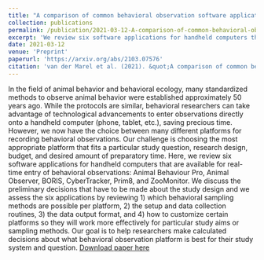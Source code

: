 ```yaml
---
title: "A comparison of common behavioral observation software applications and recommendations for use"
collection: publications
permalink: /publication/2021-03-12-A-comparison-of-common-behavioral-observation-software-applications-and-recommendations-for-use
excerpt: 'We review six software applications for handheld computers that are available for real-time entry of behavioral observations: Animal Behaviour Pro, Animal Observer, BORIS, CyberTracker, Prim8, and ZooMonitor.'
date: 2021-03-12
venue: 'Preprint'
paperurl: 'https://arxiv.org/abs/2103.07576'
citation: 'van der Marel et al. (2021). &quot;A comparison of common behavioral observation software applications and recommendations for use.&quot; <i>Current Zoology</i>. 67(1).'
---
```

In the field of animal behavior and behavioral ecology, many standardized methods to observe animal behavior were established approximately 50 years ago. While the protocols are similar, behavioral researchers can take advantage of technological advancements to enter observations directly onto a handheld computer (phone, tablet, etc.), saving precious time. However, we now have the choice between many different platforms for recording behavioral observations. Our challenge is choosing the most appropriate platform that fits a particular study question, research design, budget, and desired amount of preparatory time. Here, we review six software applications for handheld computers that are available for real-time entry of behavioral observations: Animal Behaviour Pro, Animal Observer, BORIS, CyberTracker, Prim8, and ZooMonitor. We discuss the preliminary decisions that have to be made about the study design and we assess the six applications by reviewing 1) which behavioral sampling methods are possible per platform, 2) the setup and data collection routines, 3) the data output format, and 4) how to customize certain platforms so they will work more effectively for particular study aims or sampling methods. Our goal is to help researchers make calculated decisions about what behavioral observation platform is best for their study system and question.
[Download paper here](http://claireloconnell.github.io/files/behavobspreprint.pdf)

